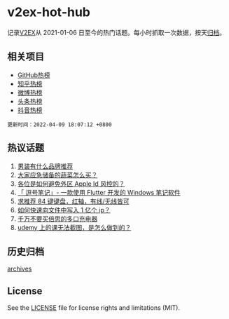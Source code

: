 # v2ex-hot-hub

 记录[V2EX](https://www.v2ex.com/)从 2021-01-06 日至今的热门话题。每小时抓取一次数据，按天[归档](archives)。
 
 ## 相关项目

- [GitHub热榜](https://github.com/snaildev/github-hot-hub)
- [知乎热榜](https://github.com/snaildev/zhihu-hot-hub)
- [微博热榜](https://github.com/snaildev/weibo-hot-hub)
- [头条热榜](https://github.com/snaildev/toutiao-hot-hub)
- [抖音热榜](https://github.com/snaildev/douyin-hot-hub)


 `更新时间：2022-04-09 18:07:12 +0800`

## 热议话题

1. [男装有什么品牌推荐](https://www.v2ex.com/t/845848)
1. [大家应急储备的蔬菜怎么买？](https://www.v2ex.com/t/845870)
1. [各位是如何避免外区 Apple Id 风控的？](https://www.v2ex.com/t/845792)
1. [「 逗号笔记」- 一款使用 Flutter 开发的 Windows 笔记软件](https://www.v2ex.com/t/845778)
1. [求推荐 84 键键盘，红轴，有线/无线皆可](https://www.v2ex.com/t/845859)
1. [如何快速向文件中写入 1 亿个 ip？](https://www.v2ex.com/t/845892)
1. [千万不要买倍思的多口充电器](https://www.v2ex.com/t/845887)
1. [udemy 上的课无法截图，是怎么做到的？](https://www.v2ex.com/t/845840)

## 历史归档

[archives](archives)

## License

See the [LICENSE](LICENSE) file for license rights and limitations (MIT).
